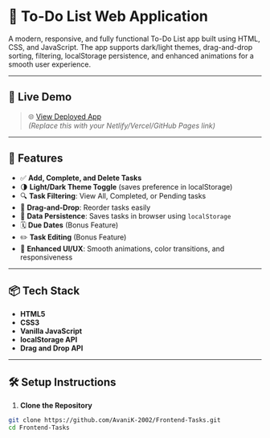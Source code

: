 # 📝 To-Do List Web Application

A modern, responsive, and fully functional To-Do List app built using HTML, CSS, and JavaScript. The app supports dark/light themes, drag-and-drop sorting, filtering, localStorage persistence, and enhanced animations for a smooth user experience.

---

## 🚀 Live Demo

> 🌐 [View Deployed App](https://your-deployment-link.com)  
> *(Replace this with your Netlify/Vercel/GitHub Pages link)*

---

## 🎯 Features

- ✅ **Add, Complete, and Delete Tasks**
- 🌗 **Light/Dark Theme Toggle** (saves preference in localStorage)
- 🔍 **Task Filtering**: View All, Completed, or Pending tasks
- 🔄 **Drag-and-Drop**: Reorder tasks easily
- 💾 **Data Persistence**: Saves tasks in browser using `localStorage`
- 🗓️ **Due Dates** (Bonus Feature)
- ✏️ **Task Editing** (Bonus Feature)
- 🎨 **Enhanced UI/UX**: Smooth animations, color transitions, and responsiveness

---

## 📦 Tech Stack

- **HTML5**
- **CSS3**
- **Vanilla JavaScript**
- **localStorage API**
- **Drag and Drop API**

---

## 🛠️ Setup Instructions

1. **Clone the Repository**

```bash
git clone https://github.com/AvaniK-2002/Frontend-Tasks.git
cd Frontend-Tasks

